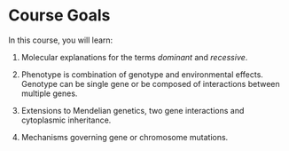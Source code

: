 # Course Goals

In this course, you will learn:

1. Molecular explanations for the terms *dominant* and *recessive*.

2. Phenotype is combination of genotype and environmental effects. Genotype can be single gene or be composed of interactions between multiple genes.

3. Extensions to Mendelian genetics, two gene interactions and cytoplasmic inheritance.

4. Mechanisms governing gene or chromosome mutations.
